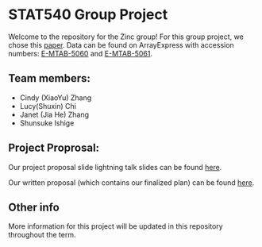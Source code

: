 # STAT540 Group Project
Welcome to the repository for the Zinc group! For this group project, we chose this [paper](https://www.ncbi.nlm.nih.gov/pmc/articles/PMC5069352/). Data can be found on ArrayExpress with accession numbers: [E-MTAB-5060](https://www.ebi.ac.uk/biostudies/arrayexpress/studies/E-MTAB-5060) and [E-MTAB-5061](https://www.ebi.ac.uk/biostudies/arrayexpress/studies/E-MTAB-5061?accession=E-MTAB-5061). 

## Team members: 

- Cindy (XiaoYu) Zhang
- Lucy(Shuxin) Chi
- Janet (Jia He) Zhang
- Shunsuke Ishige


## Project Proprosal:

Our project proposal slide lightning talk slides can be found [here](https://github.com/STAT540-UBC-2023/project-zinc/blob/main/Project%20Proposal%20Lightning%20Talks.pdf). 

Our written proposal (which contains our finalized plan) can be found [here](https://github.com/STAT540-UBC-2023/project-zinc/blob/main/Written%20Project%20Proposal.md). 

## Other info

More information for this project will be updated in this repository throughout the term. 
